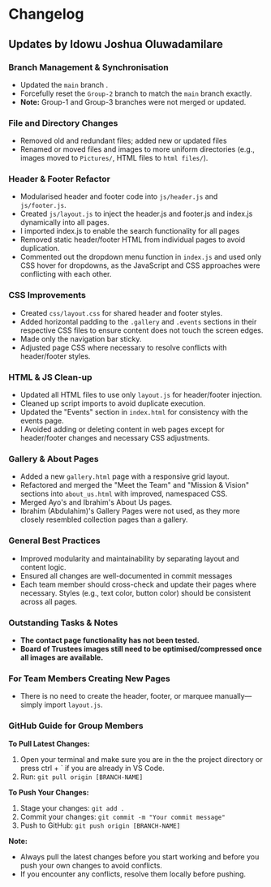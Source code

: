 # Changelog

## Updates by Idowu Joshua Oluwadamilare

### Branch Management & Synchronisation
- Updated the `main` branch .
- Forcefully reset the `Group-2` branch to match the `main` branch exactly.
- **Note:** Group-1 and Group-3 branches were not merged or updated.

### File and Directory Changes
- Removed old and redundant files; added new or updated files
- Renamed or moved files and images to more uniform directories (e.g., images moved to `Pictures/`, HTML files to `html files/`).

### Header & Footer Refactor
- Modularised header and footer code into `js/header.js` and `js/footer.js`.
- Created `js/layout.js` to inject the header.js and footer.js and index.js dynamically into all pages.
- I imported index.js to enable the search functionality for all pages
- Removed static header/footer HTML from individual pages to avoid duplication.
- Commented out the dropdown menu function in `index.js` and used only CSS hover for dropdowns, as the JavaScript and CSS approaches were conflicting with each other.

### CSS Improvements
- Created `css/layout.css` for shared header and footer styles.
- Added horizontal padding to the `.gallery` and `.events` sections in their respective CSS files to ensure content does not touch the screen edges.
- Made only the navigation bar sticky.
- Adjusted page CSS where necessary to resolve conflicts with header/footer styles.

### HTML & JS Clean-up
- Updated all HTML files to use only `layout.js` for header/footer injection.
- Cleaned up script imports to avoid duplicate execution.
- Updated the "Events" section in `index.html` for consistency with the events page.
- I Avoided adding or deleting content in web pages except for header/footer changes and necessary CSS adjustments.

### Gallery & About Pages
- Added a new `gallery.html` page with a responsive grid layout.
- Refactored and merged the "Meet the Team" and "Mission & Vision" sections into `about_us.html` with improved, namespaced CSS.
- Merged Ayo's and Ibrahim's About Us pages.
- Ibrahim (Abdulahim)'s Gallery Pages were not used, as they more closely resembled collection pages than a gallery.

### General Best Practices
- Improved modularity and maintainability by separating layout and content logic.
- Ensured all changes are well-documented in commit messages
- Each team member should cross-check and update their pages where necessary. Styles (e.g., text color, button color) should be consistent across all pages.

### Outstanding Tasks & Notes
- **The contact page functionality has not been tested.**
- **Board of Trustees images still need to be optimised/compressed once all images are available.**

### For Team Members Creating New Pages
- There is no need to create the header, footer, or marquee manually—simply import `layout.js`.

### GitHub Guide for Group Members

**To Pull Latest Changes:**
1. Open your terminal and make sure you are in the the project directory or press ctrl + ` if you are already in VS Code.
2. Run: `git pull origin [BRANCH-NAME]`

**To Push Your Changes:**
1. Stage your changes: `git add .`
2. Commit your changes: `git commit -m "Your commit message"`
3. Push to GitHub: `git push origin [BRANCH-NAME]`

**Note:**
- Always pull the latest changes before you start working and before you push your own changes to avoid conflicts.
- If you encounter any conflicts, resolve them locally before pushing.